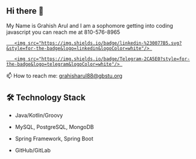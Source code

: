 ## Hi there 👋
My Name is Grahish Arul and I am a sophomore getting into coding javascript you can reach me at 810-576-8965 
<!--
**Grahis23/Grahis23** is a ✨ _special_ ✨ repository because its `README.md` (this file) appears on your GitHub profile.


- 🔭 I’m currently working on a course for learning javascript
- 🌱 I’m currently learning javascript
- 🤔 I’m looking for help with getting opportunities to express my javascript skills
- 💬 Ask me about the experience of learning javascript
- 📫 How to reach me: at my phone number 810-576-8965 
-->

<p align='center'> 
   <a href="https://www.linkedin.com/in/yourprofile/"> 

       <img src="https://img.shields.io/badge/linkedin-%230077B5.svg?&style=for-the-badge&logo=linkedin&logoColor=white"/> 

   </a> 

   <a href="https://t.me/yourchannel"> 

       <img src="https://img.shields.io/badge/Telegram-2CA5E0?style=for-the-badge&logo=telegram&logoColor=white"/> 

   </a> 
   📫 How to reach me: <a href='mailto:grahisharul88@gbstu.org'>grahisharul88@gbstu.org</a> 

</p> 

## 🛠 Technology Stack 

* Java/Kotlin/Groovy 

* MySQL, PostgreSQL, MongoDB 

* Spring Framework, Spring Boot 

* GitHub/GitLab
